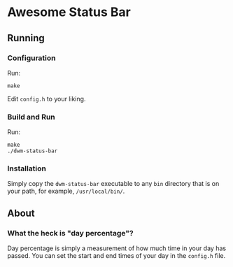 # Awesome Status Bar

## Running

### Configuration

Run:

    make

Edit `config.h` to your liking.

### Build and Run

Run:

    make
    ./dwm-status-bar

### Installation

Simply copy the `dwm-status-bar` executable to any `bin` directory
that is on your path, for example, `/usr/local/bin/`.

## About

### What the heck is "day percentage"?

Day percentage is simply a measurement of how much time in your day has
passed.  You can set the start and end times of your day in the `config.h`
file.

